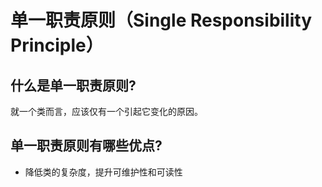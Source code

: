 # 单一职责原则（Single Responsibility Principle）


## 什么是单一职责原则?
就一个类而言，应该仅有一个引起它变化的原因。

## 单一职责原则有哪些优点?
* 降低类的复杂度，提升可维护性和可读性




